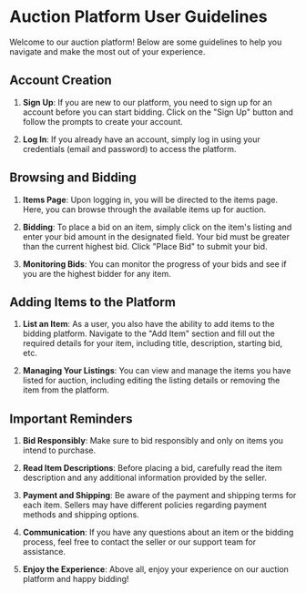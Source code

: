 # Auction Platform User Guidelines

Welcome to our auction platform! Below are some guidelines to help you navigate and make the most out of your experience.

## Account Creation

1. **Sign Up**: If you are new to our platform, you need to sign up for an account before you can start bidding. Click on the "Sign Up" button and follow the prompts to create your account.

2. **Log In**: If you already have an account, simply log in using your credentials (email and password) to access the platform.

## Browsing and Bidding

1. **Items Page**: Upon logging in, you will be directed to the items page. Here, you can browse through the available items up for auction.

2. **Bidding**: To place a bid on an item, simply click on the item's listing and enter your bid amount in the designated field. Your bid must be greater than the current highest bid. Click "Place Bid" to submit your bid.

3. **Monitoring Bids**: You can monitor the progress of your bids and see if you are the highest bidder for any item.

## Adding Items to the Platform

1. **List an Item**: As a user, you also have the ability to add items to the bidding platform. Navigate to the "Add Item" section and fill out the required details for your item, including title, description, starting bid, etc.

2. **Managing Your Listings**: You can view and manage the items you have listed for auction, including editing the listing details or removing the item from the platform.

## Important Reminders

1. **Bid Responsibly**: Make sure to bid responsibly and only on items you intend to purchase.

2. **Read Item Descriptions**: Before placing a bid, carefully read the item description and any additional information provided by the seller.

3. **Payment and Shipping**: Be aware of the payment and shipping terms for each item. Sellers may have different policies regarding payment methods and shipping options.

4. **Communication**: If you have any questions about an item or the bidding process, feel free to contact the seller or our support team for assistance.

5. **Enjoy the Experience**: Above all, enjoy your experience on our auction platform and happy bidding!

